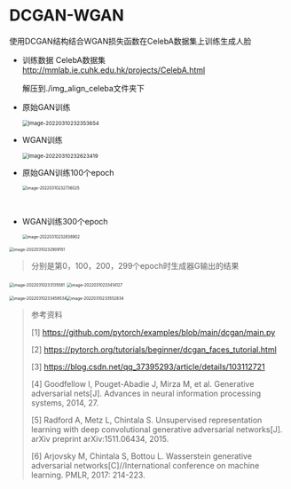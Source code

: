 # DCGAN-WGAN
使用DCGAN结构结合WGAN损失函数在CelebA数据集上训练生成人脸

- 训练数据 CelebA数据集 http://mmlab.ie.cuhk.edu.hk/projects/CelebA.html

  解压到./img_align_celeba文件夹下

- 原始GAN训练

  <img src="./image/01.png" alt="image-20220310232353654" style="zoom:67%;" />

- WGAN训练

  <img src="./image/02.png" alt="image-20220310232623419" style="zoom:67%;" />



- 原始GAN训练100个epoch

  <img src="./image/03.png" alt="image-20220310232736025" style="zoom:50%;" />

​	

- WGAN训练300个epoch

  <img src="./image/04.png" alt="image-20220310232838902" style="zoom: 50%;" />

<img src="./image/05.png" alt="image-20220310232909151" style="zoom:50%;" />

> 分别是第0，100，200，299个epoch时生成器G输出的结果

<img src="./image/06.png" alt="image-20220310233135581" style="zoom: 50%;" /> <img src="./image/07.png" alt="image-20220310233414127" style="zoom: 50%;" />

<img src="./image/08.png" alt="image-20220310233458534" style="zoom: 50%;" /><img src="./image/09.png" alt="image-20220310233552834" style="zoom: 50%;" />



>参考资料
>
>[1] https://github.com/pytorch/examples/blob/main/dcgan/main.py
>
>[2] https://pytorch.org/tutorials/beginner/dcgan_faces_tutorial.html
>
>[3] https://blog.csdn.net/qq_37395293/article/details/103112721
>
>[4] Goodfellow I, Pouget-Abadie J, Mirza M, et al. Generative adversarial nets[J]. Advances in neural information processing systems, 2014, 27.
>
>[5] Radford A, Metz L, Chintala S. Unsupervised representation learning with deep convolutional generative adversarial networks[J]. arXiv preprint arXiv:1511.06434, 2015.
>
>[6] Arjovsky M, Chintala S, Bottou L. Wasserstein generative adversarial networks[C]//International conference on machine learning. PMLR, 2017: 214-223.

